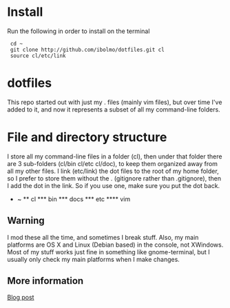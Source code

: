 # Install

Run the following in order to install on the terminal
~~~ 
 cd ~
 git clone http://github.com/ibolmo/dotfiles.git cl
 source cl/etc/link
~~~

# dotfiles

This repo started out with just my . files (mainly vim files), but over time I've added to it, and now it represents a subset of all my command-line folders.

# File and directory structure

I store all my command-line files in a folder (cl), then under that folder there are 3 sub-folders (cl/bin cl/etc cl/doc), to keep them organized away from all my other files.  I link (etc/link) the dot files to the root of my home folder, so I prefer to store them without the . (gitignore rather than .gitignore), then I add the dot in the link.  So if you use one, make sure you put the dot back.

  * ~
  ** cl
  *** bin
  *** docs
  *** etc
  **** vim
          
## Warning

I mod these all the time, and sometimes I break stuff.  Also, my main platforms are OS X and Linux (Debian based) in the console, not XWindows.  Most of my stuff works just fine in something like gnome-terminal, but I usually only check my main platforms when I make changes.

## More information

[Blog post](http://blog.toddwerth.com/entries/9)

